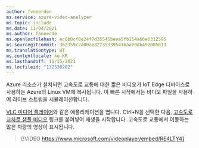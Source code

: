 ```yaml
---
author: fvneerden
ms.service: azure-video-analyzer
ms.topic: include
ms.date: 11/04/2021
ms.author: faneerde
ms.openlocfilehash: ec0b8cf8e24f7d35545beea5fb154a66e6312595
ms.sourcegitcommit: 362359c2a00a6827353395416aae9db492005613
ms.translationtype: HT
ms.contentlocale: ko-KR
ms.lasthandoff: 11/15/2021
ms.locfileid: "132530282"
---
```

Azure 리소스가 설치되면 고속도로 교통에 대한 짧은 비디오가 IoT Edge 디바이스로 사용하는 Azure의 Linux VM에 복사됩니다. 이 빠른 시작에서는 비디오 파일을 사용하여 라이브 스트림을 시뮬레이션합니다.

[VLC 미디어 플레이어](https://www.videolan.org/vlc/)와 같은 애플리케이션을 엽니다. Ctrl+N을 선택한 다음, [고속도로 교차로 샘플 비디오](https://avamedia.blob.core.windows.net/public/camera-300s.mkv) 링크를 붙여넣어 재생을 시작합니다. 고속도로 교통에서 이동하는 많은 차량의 영상이 표시됩니다.

> [!VIDEO https://www.microsoft.com/videoplayer/embed/RE4LTY4]
